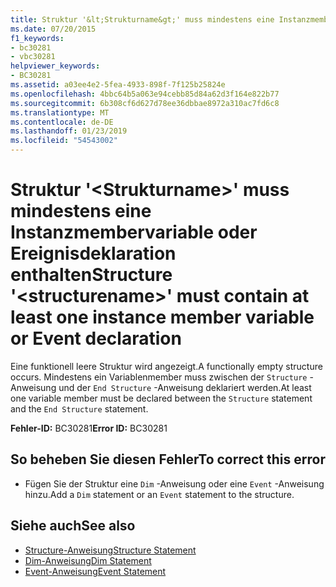 ```yaml
---
title: Struktur '&lt;Strukturname&gt;' muss mindestens eine Instanzmembervariable oder Ereignisdeklaration enthalten
ms.date: 07/20/2015
f1_keywords:
- bc30281
- vbc30281
helpviewer_keywords:
- BC30281
ms.assetid: a03ee4e2-5fea-4933-898f-7f125b25824e
ms.openlocfilehash: 4bbc64b5a063e94cebb85d84a62d3f164e822b77
ms.sourcegitcommit: 6b308cf6d627d78ee36dbbae8972a310ac7fd6c8
ms.translationtype: MT
ms.contentlocale: de-DE
ms.lasthandoff: 01/23/2019
ms.locfileid: "54543002"
---
```

# <a name="structure-ltstructurenamegt-must-contain-at-least-one-instance-member-variable-or-event-declaration"></a><span data-ttu-id="548dd-102">Struktur '&lt;Strukturname&gt;' muss mindestens eine Instanzmembervariable oder Ereignisdeklaration enthalten</span><span class="sxs-lookup"><span data-stu-id="548dd-102">Structure '&lt;structurename&gt;' must contain at least one instance member variable or Event declaration</span></span>
<span data-ttu-id="548dd-103">Eine funktionell leere Struktur wird angezeigt.</span><span class="sxs-lookup"><span data-stu-id="548dd-103">A functionally empty structure occurs.</span></span> <span data-ttu-id="548dd-104">Mindestens ein Variablenmember muss zwischen der `Structure` -Anweisung und der `End Structure` -Anweisung deklariert werden.</span><span class="sxs-lookup"><span data-stu-id="548dd-104">At least one variable member must be declared between the `Structure` statement and the `End Structure` statement.</span></span>  
  
 <span data-ttu-id="548dd-105">**Fehler-ID:** BC30281</span><span class="sxs-lookup"><span data-stu-id="548dd-105">**Error ID:** BC30281</span></span>  
  
## <a name="to-correct-this-error"></a><span data-ttu-id="548dd-106">So beheben Sie diesen Fehler</span><span class="sxs-lookup"><span data-stu-id="548dd-106">To correct this error</span></span>  
  
-   <span data-ttu-id="548dd-107">Fügen Sie der Struktur eine `Dim` -Anweisung oder eine `Event` -Anweisung hinzu.</span><span class="sxs-lookup"><span data-stu-id="548dd-107">Add a `Dim` statement or an `Event` statement to the structure.</span></span>  
  
## <a name="see-also"></a><span data-ttu-id="548dd-108">Siehe auch</span><span class="sxs-lookup"><span data-stu-id="548dd-108">See also</span></span>
- [<span data-ttu-id="548dd-109">Structure-Anweisung</span><span class="sxs-lookup"><span data-stu-id="548dd-109">Structure Statement</span></span>](../../visual-basic/language-reference/statements/structure-statement.md)
- [<span data-ttu-id="548dd-110">Dim-Anweisung</span><span class="sxs-lookup"><span data-stu-id="548dd-110">Dim Statement</span></span>](../../visual-basic/language-reference/statements/dim-statement.md)
- [<span data-ttu-id="548dd-111">Event-Anweisung</span><span class="sxs-lookup"><span data-stu-id="548dd-111">Event Statement</span></span>](../../visual-basic/language-reference/statements/event-statement.md)
